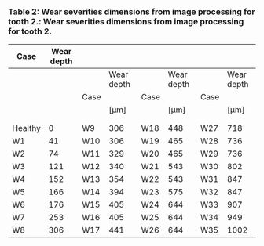 <a name="table-02"></a>
### Table 2: Wear severities dimensions from image processing for tooth 2.: Wear severities dimensions from image processing for tooth 2.

| Case | Wear depth |  |  |  |  |  |  |
| --- | --- | --- | --- | --- | --- | --- | --- |
|  |  |  | Wear depth |  | Wear depth |  | Wear depth |
|  |  | Case |  | Case |  | Case |  |
|  |  |  | [μm] |  | [μm] |  | [μm] |
|  |  |  |  |  |  |  |  |
|  |  |  |  |  |  |  |  |
| Healthy | 0 | W9 | 306 | W18 | 448 | W27 | 718 |
| W1 | 41 | W10 | 306 | W19 | 465 | W28 | 736 |
| W2 | 74 | W11 | 329 | W20 | 465 | W29 | 736 |
| W3 | 121 | W12 | 340 | W21 | 543 | W30 | 802 |
| W4 | 152 | W13 | 354 | W22 | 543 | W31 | 847 |
| W5 | 166 | W14 | 394 | W23 | 575 | W32 | 847 |
| W6 | 176 | W15 | 405 | W24 | 644 | W33 | 907 |
| W7 | 253 | W16 | 405 | W25 | 644 | W34 | 949 |
| W8 | 306 | W17 | 441 | W26 | 644 | W35 | 1002 |